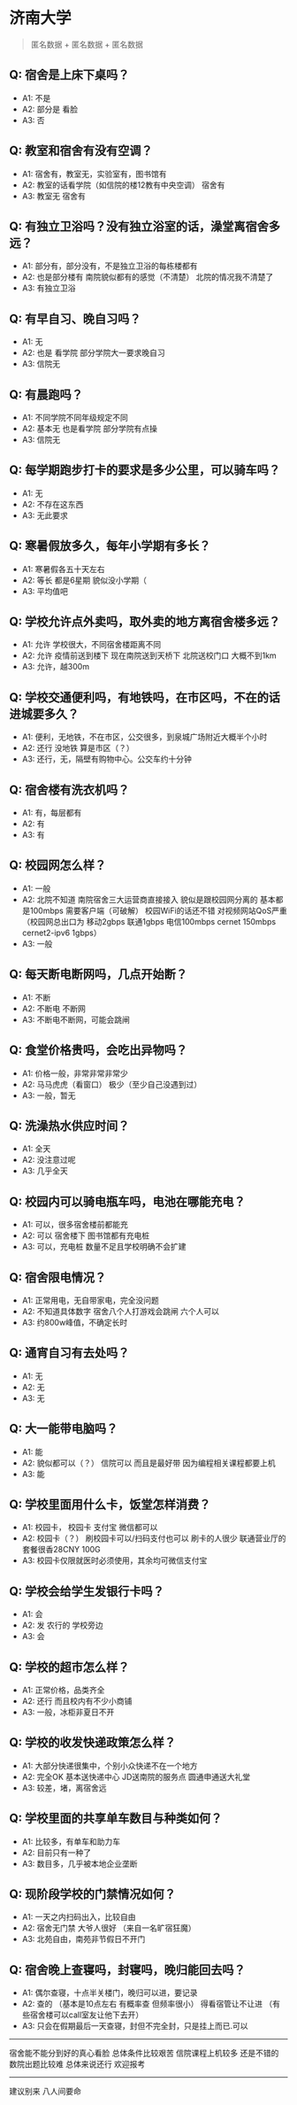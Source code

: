 # 济南大学
> 匿名数据 + 匿名数据 + 匿名数据
## Q: 宿舍是上床下桌吗？
- A1: 不是
- A2: 部分是 看脸
- A3: 否
## Q: 教室和宿舍有没有空调？
- A1: 宿舍有，教室无，实验室有，图书馆有
- A2: 教室的话看学院（如信院的楼12教有中央空调） 宿舍有
- A3: 教室无 宿舍有
## Q: 有独立卫浴吗？没有独立浴室的话，澡堂离宿舍多远？
- A1: 部分有，部分没有，不是独立卫浴的每栋楼都有
- A2: 也是部分楼有 南院貌似都有的感觉（不清楚） 北院的情况我不清楚了
- A3: 有独立卫浴
## Q: 有早自习、晚自习吗？
- A1: 无
- A2: 也是 看学院 部分学院大一要求晚自习
- A3: 信院无
## Q: 有晨跑吗？
- A1: 不同学院不同年级规定不同
- A2: 基本无 也是看学院 部分学院有点操
- A3: 信院无
## Q: 每学期跑步打卡的要求是多少公里，可以骑车吗？
- A1: 无
- A2: 不存在这东西
- A3: 无此要求
## Q: 寒暑假放多久，每年小学期有多长？
- A1: 寒暑假各五十天左右
- A2: 等长 都是6星期 貌似没小学期（
- A3: 平均值吧
## Q: 学校允许点外卖吗，取外卖的地方离宿舍楼多远？
- A1: 允许    学校很大，不同宿舍楼距离不同
- A2: 允许 疫情前送到楼下 现在南院送到天桥下 北院送校门口 大概不到1km
- A3: 允许，越300m
## Q: 学校交通便利吗，有地铁吗，在市区吗，不在的话进城要多久？
- A1: 便利，无地铁，不在市区，公交很多，到泉城广场附近大概半个小时
- A2: 还行 没地铁 算是市区（？）
- A3: 还行，无，隔壁有购物中心。公交车约十分钟
## Q: 宿舍楼有洗衣机吗？
- A1: 有，每层都有
- A2: 有
- A3: 有
## Q: 校园网怎么样？
- A1: 一般
- A2: 北院不知道 南院宿舍三大运营商直接接入 貌似是跟校园网分离的 基本都是100mbps 需要客户端（可破解） 校园WiFi的话还不错 对视频网站QoS严重 （校园网总出口为 移动2gbps 联通1gbps 电信100mbps cernet 150mbps cernet2-ipv6 1gbps）
- A3: 一般
## Q: 每天断电断网吗，几点开始断？
- A1: 不断
- A2: 不断电 不断网
- A3: 不断电不断网，可能会跳闸
## Q: 食堂价格贵吗，会吃出异物吗？
- A1: 价格一般，非常非常非常少
- A2: 马马虎虎（看窗口） 极少（至少自己没遇到过）
- A3: 一般，暂无
## Q: 洗澡热水供应时间？
- A1: 全天
- A2: 没注意过呢
- A3: 几乎全天
## Q: 校园内可以骑电瓶车吗，电池在哪能充电？
- A1: 可以，很多宿舍楼前都能充
- A2: 可以 宿舍楼下 图书馆都有充电桩
- A3: 可以，充电桩 数量不足且学校明确不会扩建
## Q: 宿舍限电情况？
- A1: 正常用电，无自带家电，完全没问题
- A2: 不知道具体数字 宿舍八个人打游戏会跳闸 六个人可以
- A3: 约800w峰值，不确定长时
## Q: 通宵自习有去处吗？
- A1: 无
- A2: 无
- A3: 无
## Q: 大一能带电脑吗？
- A1: 能
- A2: 貌似都可以（？） 信院可以 而且是最好带 因为编程相关课程都要上机
- A3: 能
## Q: 学校里面用什么卡，饭堂怎样消费？
- A1: 校园卡，   校园卡 支付宝 微信都可以
- A2: 校园卡（？） 刷校园卡可以/扫码支付也可以 刷卡的人很少 联通营业厅的套餐很香28CNY 100G
- A3: 校园卡仅限就医时必须使用，其余均可微信支付宝
## Q: 学校会给学生发银行卡吗？
- A1: 会
- A2: 发 农行的 学校旁边
- A3: 会
## Q: 学校的超市怎么样？
- A1: 正常价格，品类齐全
- A2: 还行 而且校内有不少小商铺
- A3: 一般，冰柜非夏日不开
## Q: 学校的收发快递政策怎么样？
- A1: 大部分快递很集中，个别小众快递不在一个地方
- A2: 完全OK 基本送快递中心 JD送南院的服务点 圆通申通送大礼堂
- A3: 较差，堵，离宿舍远
## Q: 学校里面的共享单车数目与种类如何？
- A1: 比较多，有单车和助力车
- A2: 目前只有一种了
- A3: 数目多，几乎被本地企业垄断
## Q: 现阶段学校的门禁情况如何？
- A1: 一天之内扫码出入，比较自由
- A2: 宿舍无门禁 大爷人很好 （来自一名旷宿狂魔）
- A3: 北苑自由，南苑非节假日不开门
## Q: 宿舍晚上查寝吗，封寝吗，晚归能回去吗？
- A1: 偶尔查寝，十点半关楼门，晚归可以进，要记录
- A2: 查的 （基本是10点左右 有概率查 但频率很小） 得看宿管让不让进 （有些宿舍楼可以call室友让他下去开）
- A3: 只会在假期最后一天查寝，封但不完全封，只是挂上而已.可以
***
宿舍能不能分到好的真心看脸 总体条件比较艰苦
信院课程上机较多 还是不错的
数院出题比较难
总体来说还行 欢迎报考
***
建议别来 八人间要命